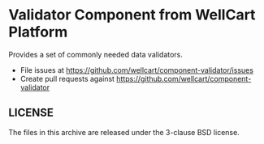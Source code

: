 Validator Component from WellCart Platform
=========================

Provides a set of commonly needed data validators.

- File issues at https://github.com/wellcart/component-validator/issues
- Create pull requests against https://github.com/wellcart/component-validator

LICENSE
-------

The files in this archive are released under the 3-clause BSD license.

